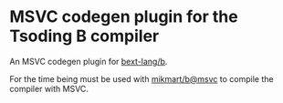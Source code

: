 # MSVC codegen plugin for the Tsoding B compiler

An MSVC codegen plugin for [bext-lang/b](https://github.com/bext-lang/b).

For the time being must be used with [mikmart/b@msvc](https://github.com/mikmart/b/tree/msvc) to compile the compiler with MSVC.
